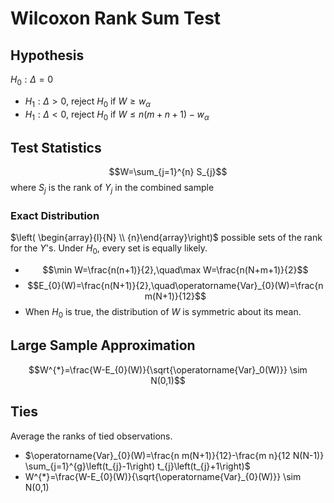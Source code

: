 # Wilcoxon Rank Sum Test

## Hypothesis
$H_0: \Delta=0$

- $H_1: \Delta>0$, reject $H_0$ if $W\geq w_\alpha$
- $H_1: \Delta < 0$, reject $H_0$ if $W\leq n(m+n+1)-w_\alpha$

## Test Statistics
$$W=\sum_{j=1}^{n} S_{j}$$
where $S_j$ is the rank of $Y_j$ in the combined sample

### Exact Distribution
$\left( \begin{array}{l}{N} \\ {n}\end{array}\right)$ possible sets of the rank for the $Y$'s. Under $H_0$, every set is equally likely.

- $$\min W=\frac{n(n+1)}{2},\quad\max W=\frac{n(N+m+1)}{2}$$
- $$E_{0}(W)=\frac{n(N+1)}{2},\quad\operatorname{Var}_{0}(W)=\frac{n m(N+1)}{12}$$
- When $H_0$ is true, the distribution of $W$ is symmetric about its mean.

## Large Sample Approximation
$$W^{*}=\frac{W-E_{0}(W)}{\sqrt{\operatorname{Var}_0(W)}} \sim N(0,1)$$

## Ties
Average the ranks of tied observations.

- $\operatorname{Var}_{0}(W)=\frac{n m(N+1)}{12}-\frac{m n}{12 N(N-1)} \sum_{j=1}^{g}\left(t_{j}-1\right) t_{j}\left(t_{j}+1\right)$
- W^{*}=\frac{W-E_{0}(W)}{\sqrt{\operatorname{Var}_{0}(W)}} \sim N(0,1)